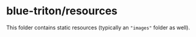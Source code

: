 # blue-triton/resources

This folder contains static resources (typically an `"images"` folder as well).
